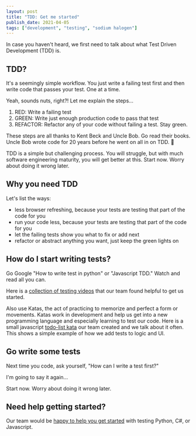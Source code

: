 ```yaml
---
layout: post
title: "TDD: Get me started"
publish_date: 2021-04-05
tags: ["development", "testing", "sodium halogen"]
---
```


In case you haven't heard, we first need to talk about what Test Driven Development (TDD) is.

## TDD?

It's a seemingly simple workflow. You just write a failing test first and then write code that passes your test. One at a time.

Yeah, sounds nuts, right?! Let me explain the steps...

1. RED: Write a failing test
2. GREEN: Write just enough production code to pass that test
3. REFACTOR: Refactor any of your code without failing a test. Stay green.

These steps are all thanks to Kent Beck and Uncle Bob. Go read their books. Uncle Bob wrote code for 20 years before he went on all in on TDD. 🤯

TDD is a simple but challenging process. You will struggle, but with much software engineering maturity, you will get better at this. Start now. Worry about doing it wrong later.

## Why you need TDD

Let's list the ways:

- less browser refreshing, because your tests are testing that part of the code for you
- run your code less, because your tests are testing that part of the code for you
- let the failing tests show you what to fix or add next
- refactor or abstract anything you want, just keep the green lights on

## How do I start writing tests?

Go Google "How to write test in python" or "Javascript TDD." Watch and read all you can.

Here is a [collection of testing videos](https://www.youtube.com/playlist?list=PL6xHKLqatXtBqAv9XmPyAIZk-UuaZtNyz) that our team found helpful to get us started.

Also use Katas, the act of practicing to memorize and perfect a form or movements. Katas work in development and help us get into a new programming language and especially learning to test our code. Here is a small javascript [todo-list kata](https://github.com/chancesmith/tdd-todo-list) our team created and we talk about it often. This shows a simple example of how we add tests to logic and UI.

## Go write some tests

Next time you code, ask yourself, "How can I write a test first?"

I'm going to say it again...

Start now. Worry about doing it wrong later.

## Need help getting started?

Our team would be [happy to help you get started](https://sodiumhalogen.com?ref=csio) with testing Python, C#, or Javascript.
